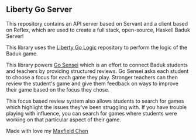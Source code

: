Liberty Go Server
---

This repository contains an API server based on Servant and a client based on Reflex, which are used to create a full stack, open-source, Haskell Baduk Server!

This library uses the [Liberty Go Logic](https://github.com/Maxfield-Chen/liberty-go-logic) repository to perform the logic of the Baduk game.

This library powers [Go Sensei]() which is an effort to connect Baduk students and teachers by providing structured reviews. Go Sensei asks each student to choose a focus for each game they play. Stronger teachers can then review the student's game and give them feedback on ways to improve their game based on the focus they chose.

This focus based review system also allows students to search for games which highlight the issues they've been struggling with. If you have trouble playing with influence, you can search for games where students were working on that particular aspect of their game.

Made with love my [Maxfield Chen](https://maxfieldchen.com)
